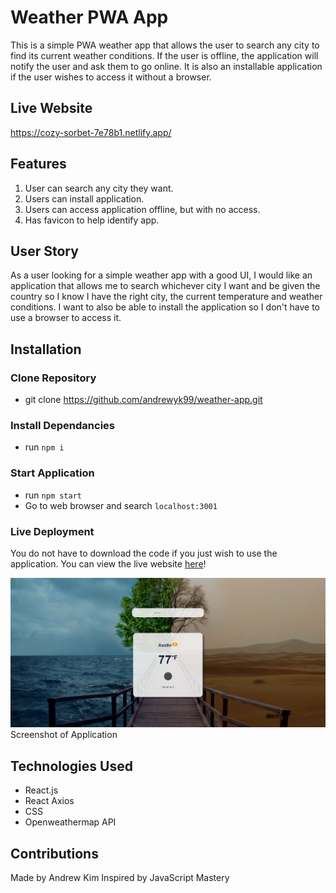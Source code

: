 # Weather PWA App
This is a simple PWA weather app that allows the user to search any city to find its current weather conditions. If the user is offline, the application will notify the user and ask them to go online. It is also an installable application if the user wishes to access it without a browser.

## Live Website
https://cozy-sorbet-7e78b1.netlify.app/

## Features
1. User can search any city they want.
2. Users can install application.
3. Users can access application offline, but with no access.
4. Has favicon to help identify app.

## User Story
As a user looking for a simple weather app with a good UI, I would like an application that allows me to search whichever city I want and be given the country so I know I have the right city, the current temperature and weather conditions. I want to also be able to install the application so I don't have to use a browser to access it.

## Installation
### Clone Repository
* git clone https://github.com/andrewyk99/weather-app.git

### Install Dependancies
* run `npm i`

### Start Application
* run `npm start`
* Go to web browser and search `localhost:3001`

### Live Deployment
You do not have to download the code if you just wish to use the application. You can view the live website [here](https://cozy-sorbet-7e78b1.netlify.app/)!

![screenshot of application](./public/images/screenshot.png?raw=true "Application")
Screenshot of Application

## Technologies Used
* React.js
* React Axios
* CSS
* Openweathermap API

## Contributions
Made by Andrew Kim
Inspired by JavaScript Mastery